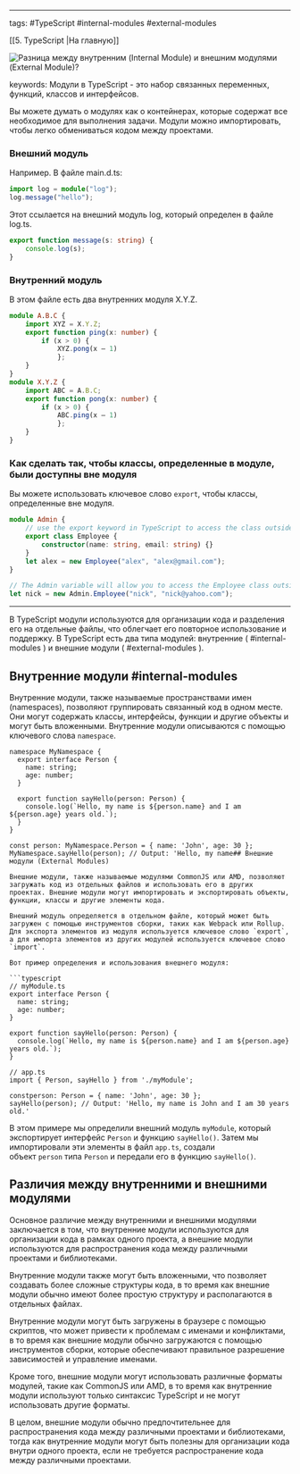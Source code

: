 ____

tags: #TypeScript #internal-modules #external-modules

[[5. TypeScript |На главную]]

![Разница между внутренним (Internal Module) и внешним модулями (External Module)?](https://youtu.be/TOn-1RrowKE?t=807)

keywords:
Модули в TypeScript - это набор связанных переменных, функций, классов и интерфейсов.

Вы можете думать о модулях как о контейнерах, которые содержат все необходимое для выполнения задачи. Модули можно импортировать, чтобы легко обмениваться кодом между проектами.


### Внешний модуль

Например. В файле main.d.ts:

```typescript
import log = module("log");
log.message("hello");
```

Этот ссылается на внешний модуль log, который определен в файле log.ts.

```typescript
export function message(s: string) {
	console.log(s);
}
```

### Внутренний модуль

В этом файле есть два внутренних модуля X.Y.Z.

```typescript
module A.B.C {
	import XYZ = X.Y.Z;
	export function ping(x: number) {
		if (x > 0) {
			XYZ.pong(x – 1)
			};
	}
}
module X.Y.Z {
	import ABC = A.B.C;
	export function pong(x: number) {
		if (x > 0) {
			ABC.ping(x – 1)
			};
	}
}
```

### Как сделать так, чтобы классы, определенные в модуле, были доступны вне модуля

Вы можете использовать ключевое слово `export`, чтобы классы, определенные вне модуля.

```typescript
module Admin {
	// use the export keyword in TypeScript to access the class outside
	export class Employee {
		constructor(name: string, email: string) {}
	}
	let alex = new Employee("alex", "alex@gmail.com");
}

// The Admin variable will allow you to access the Employee class outside the module with the help of the export keyword in TypeScript
let nick = new Admin.Employee("nick", "nick@yahoo.com");
```

_____

В TypeScript модули используются для организации кода и разделения его на отдельные файлы, что облегчает его повторное использование и поддержку. В TypeScript есть два типа модулей: внутренние ( #internal-modules ) и внешние модули ( #external-modules ).

## Внутренние модули #internal-modules 

Внутренние модули, также называемые пространствами имен (namespaces), позволяют группировать связанный код в одном месте. Они могут содержать классы, интерфейсы, функции и другие объекты и могут быть вложенными. Внутренние модули описываются с помощью ключевого слова `namespace`.

````
namespace MyNamespace {
  export interface Person {
    name: string;
    age: number;
  }

  export function sayHello(person: Person) {
    console.log(`Hello, my name is ${person.name} and I am ${person.age} years old.`);
  }
}

const person: MyNamespace.Person = { name: 'John', age: 30 };
MyNamespace.sayHello(person); // Output: 'Hello, my name## Внешние модули (External Modules)

Внешние модули, также называемые модулями CommonJS или AMD, позволяют загружать код из отдельных файлов и использовать его в других проектах. Внешние модули могут импортировать и экспортировать объекты, функции, классы и другие элементы кода. 

Внешний модуль определяется в отдельном файле, который может быть загружен с помощью инструментов сборки, таких как Webpack или Rollup. Для экспорта элементов из модуля используется ключевое слово `export`, а для импорта элементов из других модулей используется ключевое слово `import`.

Вот пример определения и использования внешнего модуля:

```typescript
// myModule.ts
export interface Person {
  name: string;
  age: number;
}

export function sayHello(person: Person) {
  console.log(`Hello, my name is ${person.name} and I am ${person.age} years old.`);
}
````

```
// app.ts
import { Person, sayHello } from './myModule';

constperson: Person = { name: 'John', age: 30 };
sayHello(person); // Output: 'Hello, my name is John and I am 30 years old.'
```

В этом примере мы определили внешний модуль `myModule`, который экспортирует интерфейс `Person` и функцию `sayHello()`. Затем мы импортировали эти элементы в файл `app.ts`, создали объект `person` типа `Person` и передали его в функцию `sayHello()`.

## Различия между внутренними и внешними модулями

Основное различие между внутренними и внешними модулями заключается в том, что внутренние модули используются для организации кода в рамках одного проекта, а внешние модули используются для распространения кода между различными проектами и библиотеками.

Внутренние модули также могут быть вложенными, что позволяет создавать более сложные структуры кода, в то время как внешние модули обычно имеют более простую структуру и располагаются в отдельных файлах.

Внутренние модули могут быть загружены в браузере с помощью скриптов, что может привести к проблемам с именами и конфликтами, в то время как внешние модули обычно загружаются с помощью инструментов сборки, которые обеспечивают правильное разрешение зависимостей и управление именами.

Кроме того, внешние модули могут использовать различные форматы модулей, такие как CommonJS или AMD, в то время как внутренние модули используют только синтаксис TypeScript и не могут использовать другие форматы.

В целом, внешние модули обычно предпочтительнее для распространения кода между различными проектами и библиотеками, тогда как внутренние модули могут быть полезны для организации кода внутри одного проекта, если не требуется распространение кода между различными проектами.